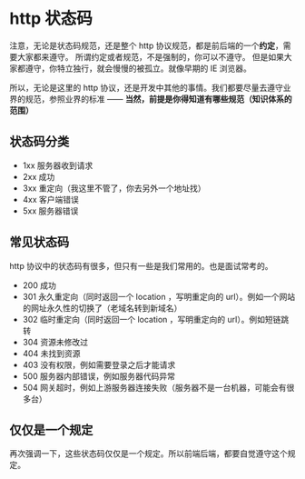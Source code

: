 # http 状态码

注意，无论是状态码规范，还是整个 http 协议规范，都是前后端的一个**约定**，需要大家都来遵守。
所谓约定或者规范，不是强制的，你可以不遵守。
但是如果大家都遵守，你特立独行，就会慢慢的被孤立。就像早期的 IE 浏览器。

所以，无论是这里的 http 协议，还是开发中其他的事情。我们都要尽量去遵守业界的规范，参照业界的标准 —— **当然，前提是你得知道有哪些规范（知识体系的范围）**

## 状态码分类

- 1xx 服务器收到请求
- 2xx 成功
- 3xx 重定向（我这里不管了，你去另外一个地址找）
- 4xx 客户端错误
- 5xx 服务器错误

## 常见状态码

http 协议中的状态码有很多，但只有一些是我们常用的。也是面试常考的。

- 200 成功
- 301 永久重定向（同时返回一个 location ，写明重定向的 url）。例如一个网站的网址永久性的切换了（老域名转到新域名）
- 302 临时重定向（同时返回一个 location ，写明重定向的 url）。例如短链跳转
- 304 资源未修改过
- 404 未找到资源
- 403 没有权限，例如需要登录之后才能请求
- 500 服务器内部错误，例如服务器代码异常
- 504 网关超时，例如上游服务器连接失败（服务器不是一台机器，可能会有很多台）

## 仅仅是一个规定

再次强调一下，这些状态码仅仅是一个规定。所以前端后端，都要自觉遵守这个规定。


